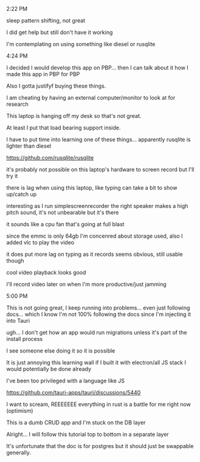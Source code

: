 2:22 PM

sleep pattern shifting, not great

I did get help but still don't have it working

I'm contemplating on using something like diesel or rusqlite

4:24 PM

I decided I would develop this app on PBP... then I can talk about it how I made this app in PBP for PBP

Also I gotta justifyf buying these things.

I am cheating by having an external computer/monitor to look at for research

This laptop is hanging off my desk so that's not great.

At least I put that load bearing support inside.

I have to put time into learning one of these things... apparently rusqlite is lighter than diesel

https://github.com/rusqlite/rusqlite

it's probably not possible on this laptop's hardware to screen record but I'll try it

there is lag when using this laptop, like typing can take a bit to show up/catch up

interesting as I run simplescreenrecorder the right speaker makes a high pitch sound, it's not unbearable but it's there

it sounds like a cpu fan that's going at full blast

since the emmc is only 64gb I'm concenred about storage used, also I added vlc to play the video

it does put more lag on typing as it records seems obvious, still usable though

cool video playback looks good

I'll record video later on when I'm more productive/just jamming

5:00 PM

This is not going great, I keep running into problems... even just following docs... which I know I'm not 100% following the docs since I'm injecting it into Tauri

ugh... I don't get how an app would run migrations unless it's part of the install process

I see someone else doing it so it is possible

It is just annoying this learning wall if I built it with electron/all JS stack I would potentially be done already

I've been too privileged with a language like JS

https://github.com/tauri-apps/tauri/discussions/5440

I want to scream, REEEEEEE everything in rust is a battle for me right now (optimism)

This is a dumb CRUD app and I'm stuck on the DB layer

Alright... I will follow this tutorial top to bottom in a separate layer

It's unfortunate that the doc is for postgres but it should just be swappable generally.



